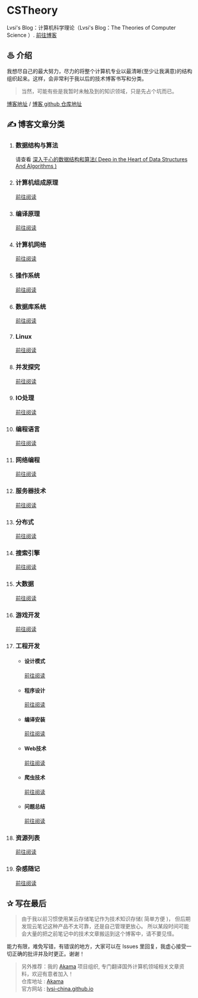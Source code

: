 # CSTheory
Lvsi's Blog：计算机科学理论（Lvsi's Blog：The Theories of Computer Science ）. [前往博客](https://lvsi-china.github.io/CSTheory/)

## ♨ 介绍

我想尽自己的最大努力，尽力的将整个计算机专业以最清晰(至少让我满意)的结构组织起来。这样，会非常利于我以后的技术博客书写和分类。

> 当然，可能有些是我暂时未触及到的知识领域，只是先占个坑而已。

[博客地址](https://lvsi-china.github.io/CSTheory/) / [博客 github 仓库地址](https://github.com/Lvsi-China/CSTheory)

## ✍ 博客文章分类

1. ### 数据结构与算法

    请查看 [深入于心的数据结构和算法( Deep in the Heart of Data Structures And Algorithms )](https://lvsi-china.github.io/AlgorithmRise/)

2. ### 计算机组成原理
    [前往阅读](./计算机组成原理/README.md)

3. ### 编译原理
    [前往阅读](./编译原理/README.md)

4. ### 计算机网络
    [前往阅读](./计算机网络/README.md)

5. ### 操作系统
    [前往阅读](./操作系统/README.md)

6. ### 数据库系统
    [前往阅读](./数据库系统/README.md)

7. ### Linux
    [前往阅读](./Linux/README.md)
    
8. ### 并发探究
    [前往阅读](./并发探究/README.md)

9. ### IO处理
    [前往阅读](./IO处理/README.md)

11. ### 编程语言
    [前往阅读](./编程语言/README.md)

12. ### 网络编程
    [前往阅读](./网络编程/README.md)

13. ### 服务器技术
    [前往阅读](./服务器技术/README.md)

14. ### 分布式
    [前往阅读](./分布式/README.md)

15. ### 搜索引擎
    [前往阅读](./搜索引擎/README.md)

16. ### 大数据
    [前往阅读](./大数据/README.md)

17. ### 游戏开发
    [前往阅读](./游戏开发/README.md)

10. ### 工程开发

    - #### 设计模式
        [前往阅读](./工程开发/设计模式/README.md)

    - #### 程序设计
        [前往阅读](./工程开发/程序设计/README.md)

    - #### 编译安装
        [前往阅读](./工程开发/编译安装/README.md)

    - #### Web技术
        [前往阅读](./工程开发/Web技术/README.md)

    - #### 爬虫技术
        [前往阅读](./工程开发/爬虫技术/README.md)

    - #### 问题总结
        [前往阅读](./工程开发/问题总结/README.md)

18. ### 资源列表
    [前往阅读](./资源列表/README.md)

19. ### 杂感随记
    [前往阅读](./杂感随记/README.md)

## ✰ 写在最后

> 由于我以前习惯使用某云存储笔记作为技术知识存储( 简单方便 )，
> 但后期发现云笔记这种产品不太可靠，还是自己管理更放心。
> 所以某段时间可能会大量的把之前笔记中的技术文章搬运到这个博客中，请不要见怪。

能力有限，难免写错，有错误的地方，大家可以在 Issues 里回复，我虚心接受一切正确的批评并及时更正。谢谢！

> 另外推荐：我的 [Akama](https://github.com/Lvsi-China/Akama) 项目组织, 专门翻译国外计算机领域相关文章资料，欢迎有意者加入！<br>
> 仓库地址 : [Akama](https://github.com/Lvsi-China/Akama)<br>
> 官方网站 : [lvsi-china.github.io](https://lvsi-china.github.io/)
